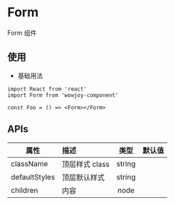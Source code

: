 # Form

Form 组件

## 使用

- 基础用法

```
import React from 'react'
import Form from 'wowjoy-component'

const Foo = () => <Form></Form>
```

## APIs

| 属性          | 描述           |  类型  | 默认值 |
| ------------- | :------------- | :----: | :----: |
| className     | 顶层样式 class | string |        |
| defaultStyles | 顶层默认样式   | string |        |
| children      | 内容           |  node  |        |

